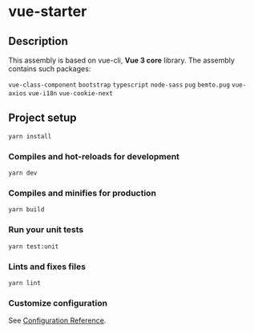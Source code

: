 # vue-starter

## Description

This assembly is based on vue-cli, **Vue 3 core** library. The assembly contains such packages: 

`vue-class-component`
`bootstrap`
`typescript`
`node-sass`
`pug`
`bemto.pug`
`vue-axios`
`vue-i18n`
`vue-cookie-next`


## Project setup
```
yarn install
```

### Compiles and hot-reloads for development
```
yarn dev
```

### Compiles and minifies for production
```
yarn build
```

### Run your unit tests
```
yarn test:unit
```

### Lints and fixes files
```
yarn lint
```

### Customize configuration
See [Configuration Reference](https://cli.vuejs.org/config/).
